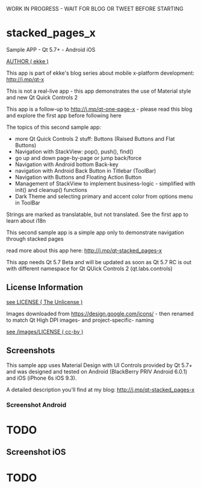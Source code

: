 WORK IN  PROGRESS - WAIT FOR BLOG OR TWEET BEFORE STARTING

# stacked_pages_x
Sample APP - Qt 5.7+ - Android iOS

[AUTHOR ( ekke )](AUTHOR.md)

This app is part of ekke's blog series about mobile x-platform development:
http://j.mp/qt-x

This is not a real-live app - this app demonstrates the use of Material style and new Qt Quick Controls 2

This app is a follow-up to http://j.mp/qt-one-page-x - please read this blog and explore the first app before following here

The topics of this second sample app:

* more Qt Quick Controls 2 stuff: Buttons (Raised Buttons and Flat Buttons)
* Navigation with StackView: pop(), push(), find()
* go up and down page-by-page or jump back/force
* Navigation with Android bottom Back-key
* navigation with Android Back Button in Titlebar (ToolBar)
* Navigation with Buttons and Floating Action Button
* Management of StackView to implement business-logic - simplified with init() and cleanup() functions
* Dark Theme and selecting primary and accent color from options menu in ToolBar

Strings are marked as translatable, but not translated. See the first app to learn about i18n

This second sample app is a simple app only to demonstrate navigation through stacked pages
 
read more about this app here:
http://j.mp/qt-stacked_pages-x

This app needs Qt 5.7 Beta and will be updated as soon as Qt 5.7 RC is out with different namespace for Qt QUick Controls 2 (qt.labs.controls)

## License Information
[see LICENSE ( The Unlicense )](LICENSE)

Images downloaded from https://design.google.com/icons/ - then renamed to match Qt High DPI images- and project-specific- naming

[see /images/LICENSE ( cc-by )](images/LICENSE)

## Screenshots
This sample app uses Material Design with UI Controls provided by Qt 5.7+ and was designed and tested on Android (BlackBerry PRIV Android 6.0.1) and iOS (iPhone 6s iOS 9.3).

A detailed description you'll find at my blog: http://j.mp/qt-stacked_pages-x

### Screenshot Android 
# TODO

## Screenshot iOS
# TODO
